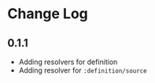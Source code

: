 # Change Log

## 0.1.1
- Adding resolvers for definition
- Adding resolver for `:definition/source`

